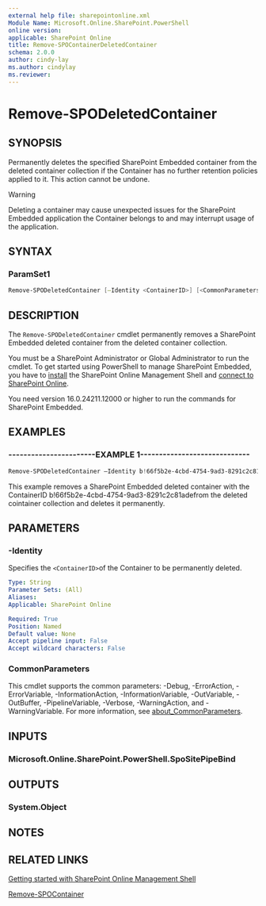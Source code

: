 ```yaml
---
external help file: sharepointonline.xml
Module Name: Microsoft.Online.SharePoint.PowerShell
online version: 
applicable: SharePoint Online
title: Remove-SPOContainerDeletedContainer
schema: 2.0.0
author: cindy-lay
ms.author: cindylay
ms.reviewer:
---
```



# Remove-SPODeletedContainer



## SYNOPSIS

Permanently deletes the specified SharePoint Embedded container from the deleted container collection if the Container has no further retention policies applied to it. This action cannot be undone.

> [!WARNING]
> Deleting a container may cause unexpected issues for the SharePoint Embedded application the Container belongs to and may interrupt usage of the application.

## SYNTAX



### ParamSet1

```powershell
Remove-SPODeletedContainer [–Identity <ContainerID>] [<CommonParameters>]
```

## DESCRIPTION

The `Remove-SPODeletedContainer` cmdlet permanently removes a SharePoint Embedded deleted container from the deleted container collection.

You must be a SharePoint Administrator or Global Administrator to run the cmdlet. To get started using PowerShell to manage SharePoint Embedded, you have to [install](https://www.microsoft.com/en-us/download/details.aspx?id=35588) the SharePoint Online Management Shell and [connect to SharePoint Online](https://learn.microsoft.com/en-us/powershell/module/sharepoint-online/connect-sposervice?view=sharepoint-ps). 

You need version 16.0.24211.12000 or higher to run the commands for SharePoint Embedded.

## EXAMPLES

### -----------------------EXAMPLE 1-----------------------------

```powershell
Remove-SPODeletedContainer –Identity b!66f5b2e-4cbd-4754-9ad3-8291c2c81ade
``````
This example removes a SharePoint Embedded deleted container with the ContainerID b!66f5b2e-4cbd-4754-9ad3-8291c2c81adefrom the deleted cointainer collection and deletes it permanently.

## PARAMETERS


### -Identity

Specifies the `<ContainerID>`of the Container to be permanently deleted.
 
```yaml
Type: String
Parameter Sets: (All)
Aliases:
Applicable: SharePoint Online

Required: True
Position: Named
Default value: None
Accept pipeline input: False
Accept wildcard characters: False
```


### CommonParameters

This cmdlet supports the common parameters: -Debug, -ErrorAction, -ErrorVariable, -InformationAction, -InformationVariable, -OutVariable, -OutBuffer, -PipelineVariable, -Verbose, -WarningAction, and -WarningVariable. For more information, see [about_CommonParameters](https://go.microsoft.com/fwlink/?LinkID=113216).


## INPUTS

### Microsoft.Online.SharePoint.PowerShell.SpoSitePipeBind

## OUTPUTS

### System.Object

## NOTES

## RELATED LINKS

[Getting started with SharePoint Online Management Shell](https://learn.microsoft.com/powershell/sharepoint/sharepoint-online/connect-sharepoint-online?view=sharepoint-ps)

[Remove-SPOContainer](Remove-SPOContainer.md)

